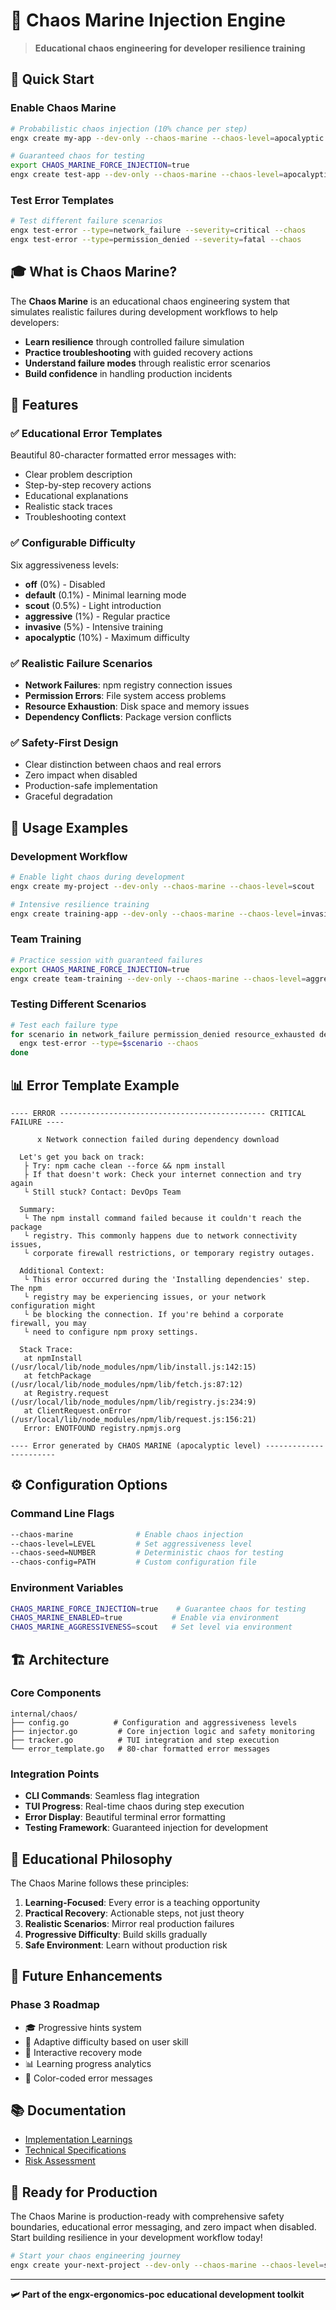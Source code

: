 # 🎯 Chaos Marine Injection Engine

> **Educational chaos engineering for developer resilience training**

## 🚀 **Quick Start**

### **Enable Chaos Marine**
```bash
# Probabilistic chaos injection (10% chance per step)
engx create my-app --dev-only --chaos-marine --chaos-level=apocalyptic

# Guaranteed chaos for testing
export CHAOS_MARINE_FORCE_INJECTION=true
engx create test-app --dev-only --chaos-marine --chaos-level=apocalyptic
```

### **Test Error Templates**
```bash
# Test different failure scenarios
engx test-error --type=network_failure --severity=critical --chaos
engx test-error --type=permission_denied --severity=fatal --chaos
```

## 🎓 **What is Chaos Marine?**

The **Chaos Marine** is an educational chaos engineering system that simulates realistic failures during development workflows to help developers:

- **Learn resilience** through controlled failure simulation
- **Practice troubleshooting** with guided recovery actions
- **Understand failure modes** through realistic error scenarios
- **Build confidence** in handling production incidents

## 🎯 **Features**

### **✅ Educational Error Templates**
Beautiful 80-character formatted error messages with:
- Clear problem description
- Step-by-step recovery actions
- Educational explanations
- Realistic stack traces
- Troubleshooting context

### **✅ Configurable Difficulty**
Six aggressiveness levels:
- **off** (0%) - Disabled
- **default** (0.1%) - Minimal learning mode
- **scout** (0.5%) - Light introduction
- **aggressive** (1%) - Regular practice
- **invasive** (5%) - Intensive training
- **apocalyptic** (10%) - Maximum difficulty

### **✅ Realistic Failure Scenarios**
- **Network Failures**: npm registry connection issues
- **Permission Errors**: File system access problems
- **Resource Exhaustion**: Disk space and memory issues
- **Dependency Conflicts**: Package version conflicts

### **✅ Safety-First Design**
- Clear distinction between chaos and real errors
- Zero impact when disabled
- Production-safe implementation
- Graceful degradation

## 🔧 **Usage Examples**

### **Development Workflow**
```bash
# Enable light chaos during development
engx create my-project --dev-only --chaos-marine --chaos-level=scout

# Intensive resilience training
engx create training-app --dev-only --chaos-marine --chaos-level=invasive
```

### **Team Training**
```bash
# Practice session with guaranteed failures
export CHAOS_MARINE_FORCE_INJECTION=true
engx create team-training --dev-only --chaos-marine --chaos-level=aggressive
```

### **Testing Different Scenarios**
```bash
# Test each failure type
for scenario in network_failure permission_denied resource_exhausted dependency_conflict; do
  engx test-error --type=$scenario --chaos
done
```

## 📊 **Error Template Example**

```
---- ERROR ---------------------------------------------- CRITICAL FAILURE ----

      x Network connection failed during dependency download

  Let's get you back on track:
   ├ Try: npm cache clean --force && npm install
   ├ If that doesn't work: Check your internet connection and try again
   └ Still stuck? Contact: DevOps Team

  Summary:
   └ The npm install command failed because it couldn't reach the package
   └ registry. This commonly happens due to network connectivity issues,
   └ corporate firewall restrictions, or temporary registry outages.

  Additional Context:
   └ This error occurred during the 'Installing dependencies' step. The npm
   └ registry may be experiencing issues, or your network configuration might
   └ be blocking the connection. If you're behind a corporate firewall, you may
   └ need to configure npm proxy settings.

  Stack Trace:
   at npmInstall (/usr/local/lib/node_modules/npm/lib/install.js:142:15)
   at fetchPackage (/usr/local/lib/node_modules/npm/lib/fetch.js:87:12)
   at Registry.request (/usr/local/lib/node_modules/npm/lib/registry.js:234:9)
   at ClientRequest.onError (/usr/local/lib/node_modules/npm/lib/request.js:156:21)
   Error: ENOTFOUND registry.npmjs.org

---- Error generated by CHAOS MARINE (apocalyptic level) -----------------------
```

## ⚙️ **Configuration Options**

### **Command Line Flags**
```bash
--chaos-marine              # Enable chaos injection
--chaos-level=LEVEL         # Set aggressiveness level
--chaos-seed=NUMBER         # Deterministic chaos for testing
--chaos-config=PATH         # Custom configuration file
```

### **Environment Variables**
```bash
CHAOS_MARINE_FORCE_INJECTION=true    # Guarantee chaos for testing
CHAOS_MARINE_ENABLED=true           # Enable via environment
CHAOS_MARINE_AGGRESSIVENESS=scout   # Set level via environment
```

## 🏗️ **Architecture**

### **Core Components**
```
internal/chaos/
├── config.go          # Configuration and aggressiveness levels
├── injector.go         # Core injection logic and safety monitoring
├── tracker.go          # TUI integration and step execution
└── error_template.go   # 80-char formatted error messages
```

### **Integration Points**
- **CLI Commands**: Seamless flag integration
- **TUI Progress**: Real-time chaos during step execution
- **Error Display**: Beautiful terminal error formatting
- **Testing Framework**: Guaranteed injection for development

## 🎯 **Educational Philosophy**

The Chaos Marine follows these principles:

1. **Learning-Focused**: Every error is a teaching opportunity
2. **Practical Recovery**: Actionable steps, not just theory
3. **Realistic Scenarios**: Mirror real production failures
4. **Progressive Difficulty**: Build skills gradually
5. **Safe Environment**: Learn without production risk

## 🔮 **Future Enhancements**

### **Phase 3 Roadmap**
- 🎓 Progressive hints system
- 🧠 Adaptive difficulty based on user skill
- 🔄 Interactive recovery mode
- 📊 Learning progress analytics
- 🎨 Color-coded error messages

## 📚 **Documentation**

- [Implementation Learnings](06-key_learnings/implementation-learnings.md)
- [Technical Specifications](03-architecture-design/technical-specifications.md)
- [Risk Assessment](02-analysis/risk-assessment.md)

## 🎉 **Ready for Production**

The Chaos Marine is production-ready with comprehensive safety boundaries, educational error messaging, and zero impact when disabled. Start building resilience in your development workflow today!

```bash
# Start your chaos engineering journey
engx create your-next-project --dev-only --chaos-marine --chaos-level=scout
```

---

**🛩️ Part of the engx-ergonomics-poc educational development toolkit**